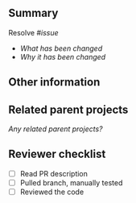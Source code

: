 Summary
---

Resolve #_issue_

- _What has been changed_
- _Why it has been changed_

Other information
---

Related parent projects
---

_Any related parent projects?_

Reviewer checklist
---

- [ ] Read PR description
- [ ] Pulled branch, manually tested
- [ ] Reviewed the code
